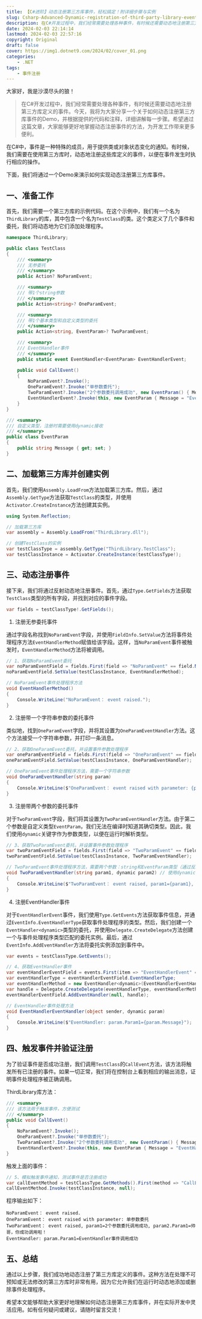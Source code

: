 ```yaml
---
title: 【C#进阶】动态注册第三方库事件，轻松搞定！附详细步骤与实例
slug: Csharp-Advanced-Dynamic-registration-of-third-party-library-events-easy-to-handle-Attached-with-detailed-steps-and-demo
description: 在C#开发过程中，我们经常需要处理各种事件，有时候还需要动态地注册第三方库定义的事件。今天，我将为大家分享一个关于如何动态注册第三方库事件的Demo，并根据提供的代码和注释，详细讲解每一步骤。
date: 2024-02-03 22:14:14
lastmod: 2024-02-03 22:57:16
copyright: Original
draft: false
cover: https://img1.dotnet9.com/2024/02/cover_01.png
categories: 
    - .NET
tags: 
    - 事件注册
---
```


大家好，我是沙漠尽头的狼！

> 在C#开发过程中，我们经常需要处理各种事件，有时候还需要动态地注册第三方库定义的事件。今天，我将为大家分享一个关于如何动态注册第三方库事件的Demo，并根据提供的代码和注释，详细讲解每一步骤。希望通过这篇文章，大家能够更好地掌握动态注册事件的方法，为开发工作带来更多便利。

在C#中，事件是一种特殊的成员，用于提供类或对象状态变化的通知。有时候，我们需要在使用第三方库时，动态地注册这些库定义的事件，以便在事件发生时执行相应的操作。

下面，我们将通过一个Demo来演示如何实现动态注册第三方库事件。

## 一、准备工作

首先，我们需要一个第三方库的示例代码。在这个示例中，我们有一个名为`ThirdLibrary`的库，其中包含一个名为`TestClass`的类。这个类定义了几个事件和委托，我们将动态地为它们添加处理程序。

```csharp
namespace ThirdLibrary;

public class TestClass
{
    /// <summary>
    /// 无参委托
    /// </summary>
    public Action? NoParamEvent;

    /// <summary>
    /// 带1个string参数
    /// </summary>
    public Action<string>? OneParamEvent;

    /// <summary>
    /// 带1个基本类型和自定义类型的委托
    /// </summary>
    public Action<string, EventParam>? TwoParamEvent;

    /// <summary>
    /// EventHandler事件
    /// </summary>
    public static event EventHandler<EventParam> EventHandlerEvent;

    public void CallEvent()
    {
        NoParamEvent?.Invoke();
        OneParamEvent?.Invoke("单参数委托");
        TwoParamEvent?.Invoke("2个参数委托调用成功", new EventParam() { Message = "帅哥，你成功调用啦！" });
        EventHandlerEvent?.Invoke(this, new EventParam { Message = "EventHandler事件调用成功"});
    }
}

/// <summary>
/// 自定义类型，注册时需要使用dynamic接收
/// </summary>
public class EventParam
{
    public string Message { get; set; }
}
```

## 二、加载第三方库并创建实例

首先，我们使用`Assembly.LoadFrom`方法加载第三方库。然后，通过`Assembly.GetType`方法获取`TestClass`的类型，并使用`Activator.CreateInstance`方法创建其实例。

```csharp
using System.Reflection;

// 加载第三方库  
var assembly = Assembly.LoadFrom("ThirdLibrary.dll");

// 创建TestClass的实例  
var testClassType = assembly.GetType("ThirdLibrary.TestClass");
var testClassInstance = Activator.CreateInstance(testClassType!);
```

## 三、动态注册事件

接下来，我们将通过反射动态地注册事件。首先，通过`Type.GetFields`方法获取`TestClass`类型的所有字段，并找到对应的事件字段。

```csharp
var fields = testClassType!.GetFields();
```

1.  注册无参委托事件

通过字段名称找到`NoParamEvent`字段，并使用`FieldInfo.SetValue`方法将事件处理程序方法`EventHandlerMethod`赋值给该字段。这样，当`NoParamEvent`事件被触发时，`EventHandlerMethod`方法将被调用。

```csharp
// 1、获取NoParamEvent委托  
var noParamEventField = fields.First(field => "NoParamEvent" == field.Name);
noParamEventField.SetValue(testClassInstance, EventHandlerMethod);

// NoParamEvent事件处理程序方法  
void EventHandlerMethod()
{
    Console.WriteLine("NoParamEvent： event raised.");
}
```

2. 注册带一个字符串参数的委托事件

类似地，找到`OneParamEvent`字段，并将其设置为`OneParamEventHandler`方法。这个方法接受一个字符串参数，并打印一条消息。

```csharp
// 2、获取OneParamEvent委托，并设置事件参数处理程序  
var oneParamEventField = fields.First(field => "OneParamEvent" == field.Name);
oneParamEventField.SetValue(testClassInstance, OneParamEventHandler);

// OneParamEvent事件处理程序方法，需要一个字符串参数  
void OneParamEventHandler(string param)
{
    Console.WriteLine($"OneParamEvent： event raised with parameter: {param}");
}
```

3. 注册带两个参数的委托事件

对于`TwoParamEvent`字段，我们将其设置为`TwoParamEventHandler`方法。由于第二个参数是自定义类型`EventParam`，我们无法在编译时知道其确切类型。因此，我们使用`dynamic`关键字作为参数类型，以便在运行时解析类型。

```csharp
// 3、获取TwoParamEvent委托，并设置事件参数处理程序  
var twoParamEventField = fields.First(field => "TwoParamEvent" == field.Name);
twoParamEventField.SetValue(testClassInstance, TwoParamEventHandler);

// TwoParamEvent事件处理程序方法，需要两个参数：string和EventParam类型（通过反射传递，EventParam类型使用动态类型dynamic替换）  
void TwoParamEventHandler(string param1, dynamic param2) // 使用dynamic作为第二个参数的类型，并通过反射传递实际参数值  
{
    Console.WriteLine($"TwoParamEvent： event raised, param1={param1}, param2.Param1={param2.Message}");
}
```

4. 注册EventHandler事件

对于`EventHandlerEvent`事件，我们使用`Type.GetEvents`方法获取事件信息，并通过`EventInfo.EventHandlerType`获取事件处理程序的类型。然后，我们创建一个`EventHandler<dynamic>`类型的委托，并使用`Delegate.CreateDelegate`方法创建一个与事件处理程序类型匹配的委托实例。最后，通过`EventInfo.AddEventHandler`方法将委托实例添加到事件中。

```csharp
var events = testClassType.GetEvents();

// 4、获取EventHandler事件
var eventHandlerEventField = events.First(item => "EventHandlerEvent" == item.Name);
var eventHandlerType = eventHandlerEventField.EventHandlerType;
var eventHandlerMethod = new EventHandler<dynamic>(EventHandlerEventHandler);
var handle = Delegate.CreateDelegate(eventHandlerType, eventHandlerMethod.Method);
eventHandlerEventField.AddEventHandler(null, handle);

// EventHandler事件处理方法
void EventHandlerEventHandler(object sender, dynamic param)
{
    Console.WriteLine($"EventHandler: param.Param1={param.Message}");
}
```

## 四、触发事件并验证注册

为了验证事件是否成功注册，我们调用`TestClass`的`CallEvent`方法，该方法将触发所有已注册的事件。如果一切正常，我们将在控制台上看到相应的输出消息，证明事件处理程序被正确调用。

ThirdLibrary库方法：

```csharp
/// <summary>
/// 该方法用于触发事件，方便测试
/// </summary>
public void CallEvent()
{
    NoParamEvent?.Invoke();
    OneParamEvent?.Invoke("单参数委托");
    TwoParamEvent?.Invoke("2个参数委托调用成功", new EventParam() { Message = "帅哥，你成功调用啦！" });
    EventHandlerEvent?.Invoke(this, new EventParam { Message = "EventHandler事件调用成功" });
}
```

触发上面的事件：

```csharp
// 5、模拟触发事件通知，测试事件是否注册成功
var callEventMethod = testClassType.GetMethods().First(method => "CallEvent" == method.Name);
callEventMethod.Invoke(testClassInstance, null);
```

程序输出如下：

```shell
NoParamEvent： event raised.
OneParamEvent： event raised with parameter: 单参数委托
TwoParamEvent： event raised, param1=2个参数委托调用成功, param2.Param1=帅哥，你成功调用啦！
EventHandler: param.Param1=EventHandler事件调用成功
```

## 五、总结

通过以上步骤，我们成功地动态注册了第三方库定义的事件。这种方法在处理不可预知或无法修改的第三方库时非常有用，因为它允许我们在运行时动态地添加或删除事件处理程序。

希望本文能够帮助大家更好地理解如何动态注册第三方库事件，并在实际开发中灵活应用。如有任何疑问或建议，请随时留言交流！